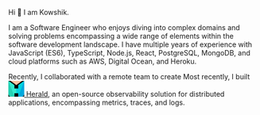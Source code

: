 Hi 👋 I am Kowshik.

I am a Software Engineer who enjoys diving into complex domains and solving problems encompassing a wide range of elements within the software development landscape. I have multiple years of experience with JavaScript (ES6), TypeScript, Node.js, React, PostgreSQL, MongoDB, and cloud platforms such as AWS, Digital Ocean, and Heroku. 

Recently, I collaborated with a remote team to create Most recently, I built [![Herald](https://github.com/KowshikI87/KowshikI87/blob/main/herald_icon-32x32.png) Herald](https://trellis-deployment.github.io/), an open-source observability solution for distributed applications, encompassing metrics, traces, and logs. 